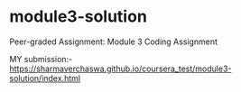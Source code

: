 # module3-solution

Peer-graded Assignment: Module 3 Coding Assignment

MY submission:- https://sharmaverchaswa.github.io/coursera_test/module3-solution/index.html
